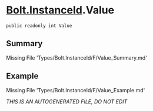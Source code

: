 # [Bolt.InstanceId](Types/Bolt.InstanceId.md).Value
`public readonly int Value`
## Summary
Missing File 'Types/Bolt.InstanceId/F/Value_Summary.md'
## Example
Missing File 'Types/Bolt.InstanceId/F/Value_Example.md'

*THIS IS AN AUTOGENERATED FILE, DO NOT EDIT*
